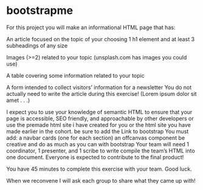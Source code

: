 # bootstrapme
For this project you will make an informational HTML page that has:

An article focused on the topic of your choosing
1 h1 element and at least 3 subheadings of any size

Images (>=2) related to your topic (unsplash.com has images you could use)

A table covering some information related to your topic

A form intended to collect visitors’ information for a newsletter
You do not actually need to write the article during this exercise! (Lorem ipsum dolor sit amet . . .)

I expect you to use your knowledge of semantic HTML to ensure that your page is accessible, SEO friendly, and approachable by other developers
or use the premade html site i have created for you or the html site you have made earlier in the cohort.
be sure to add the Link to bootstrap 
You must add:
            a navbar
            cards (one for each section)
            an offcanvas component
            be creative and do as much as you can with bootstrap
Your team will need 1 coordinator, 1 presenter, and 1 scribe to write compile the team’s HTML into one document. Everyone is expected to contribute to the final product!

You have 45 minutes to complete this exercise with your team. Good luck.

When we reconvene I will ask each group to share what they came up with!
